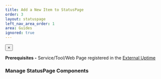 ```yaml
---
title: Add a New Item to StatusPage
order: 3
layout: statuspage
left_nav_area_order: 1
area: Guides
ignored: true
---
```


<script type="text/javascript" src="/scripts/app/angular.js"></script>
<script type="text/javascript" src="/scripts/app/angular-route.js"></script>
<script type="text/javascript" src="scripts/app.js"></script>

<div class="alert alert-info alert-dismissible" role="alert">

  <button type="button" class="close" data-dismiss="alert" aria-label="Close"><span aria-hidden="true">&times;</span></button>

  <b>Prerequisites -</b> Service/Tool/Web Page registered in the <a href="https://uptime-ext.cf.hybris.com/dashboard/events">External Uptime</a>
</div>


### Manage StatusPage Components

<div ng-app="statusPage">
    <div ng-view></div>
</div>
